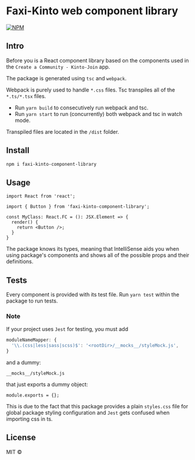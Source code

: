# Faxi-Kinto web component library

[![NPM](https://img.shields.io/npm/v/faxi-kinto-component-library.svg)](https://www.npmjs.com/package/faxi-kinto-component-library)

## Intro

Before you is a React component library based on the components used in the `Create a Community - Kinto-Join` app.

The package is generated using `tsc` and `webpack`.

Webpack is purely used to handle `*.css` files. Tsc transpiles all of the `*.ts/*.tsx` files.

- Run `yarn build` to consecutively run webpack and tsc.
- Run `yarn start` to run (concurrently) both webpack and tsc in watch mode.

Transpiled files are located in the `/dist` folder.

## Install

```bash
npm i faxi-kinto-component-library
```

## Usage

```tsx
import React from 'react';

import { Button } from 'faxi-kinto-component-library';

const MyClass: React.FC = (): JSX.Element => {
  render() {
    return <Button />;
  }
}
```

The package knows its types, meaning that IntelliSense aids you when using package's components and shows all of the possible props and their definitions.

## Tests

Every component is provided with its test file. Run `yarn test` within the package to run tests.

### Note

If your project uses `Jest` for testing, you must add

```js
moduleNameMapper: {
  '\\.(css|less|sass|scss)$': '<rootDir>/__mocks__/styleMock.js',
}
```

and a dummy:

`__mocks__/styleMock.js`

that just exports a dummy object:

`module.exports = {};`

This is due to the fact that this package provides a plain `styles.css` file for global package styling configuration and `Jest` gets confused when importing css in ts.

## License

MIT ©
